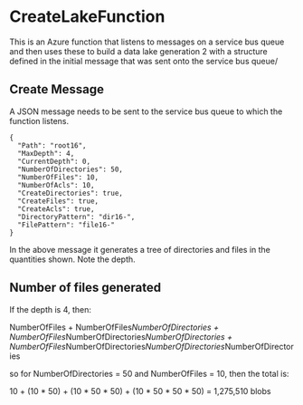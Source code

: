 # CreateLakeFunction

This is an Azure function that listens to messages on a service bus queue and then uses these to build a data lake generation 2 with a structure defined in the initial message that was sent onto the service bus queue/

## Create Message
A JSON message needs to be sent to the service bus queue to which the function listens.

```
{
  "Path": "root16",
  "MaxDepth": 4,
  "CurrentDepth": 0,
  "NumberOfDirectories": 50,
  "NumberOfFiles": 10,
  "NumberOfAcls": 10,
  "CreateDirectories": true,
  "CreateFiles": true,
  "CreateAcls": true,
  "DirectoryPattern": "dir16-",
  "FilePattern": "file16-"
}
```
In the above message it generates a tree of directories and files in the quantities shown. Note the depth.

## Number of files generated
If the depth is 4, then:

NumberOfFiles + NumberOfFiles*NumberOfDirectories + NumberOfFiles*NumberOfDirectories*NumberOfDirectories + NumberOfFiles*NumberOfDirectories*NumberOfDirectories*NumberOfDirectories

so for NumberOfDirectories = 50 and NumberOfFiles = 10, then the total is:

10 + (10 * 50) + (10 * 50 * 50) + (10 * 50 * 50 * 50) = 1,275,510 blobs


